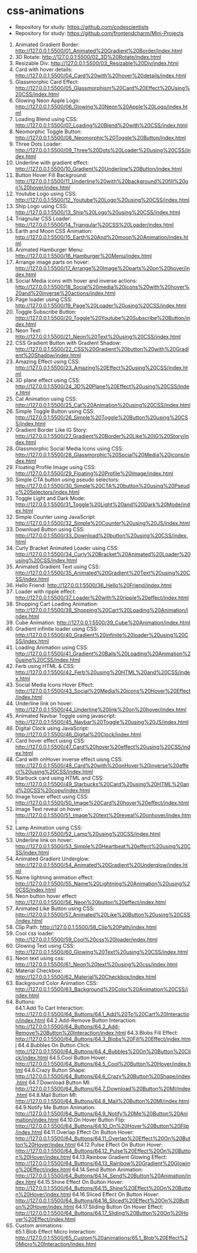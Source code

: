 # css-animations

- Repository for study: https://github.com/codescientists
- Repository for study: https://github.com/frontendcharm/Mini-Projects

1. Animated Gradient Border:
   http://127.0.0.1:5500/01_Animated%20Gradient%20Border/index.html
2. 3D Rotate: http://127.0.0.1:5500/02_3D%20Rotate/index.html
3. Resizable Div: http://127.0.0.1:5500/03_Resizable%20Div/index.html
4. Card with hover details:
   http://127.0.0.1:5500/04_Card%20with%20hover%20details/index.html
5. Glassmorphic Card Effect:
   http://127.0.0.1:5500/05_Glassmorphism%20Card%20Effect%20Using%20CSS/index.html
6. Glowing Neon Apple Logo:
   http://127.0.0.1:5500/06_Glowing%20Neon%20Apple%20Logo/index.html
7. Loading Blend using CSS:
   http://127.0.0.1:5500/07_Loading%20Blend%20with%20CSS/index.html
8. Neomorphic Toggle Button:
   http://127.0.0.1:5500/08_Neomorphic%20Toggle%20Button/index.html
9. Three Dots Loader:
   http://127.0.0.1:5500/09_Three%20Dots%20Loader%20using%20CSS/index.html
10. Underline with gradient effect:
    http://127.0.0.1:5500/10_Gradient%20Underline%20Button/index.html
11. Button Hover Fill Background:
    http://127.0.0.1:5500/11_Underline%20with%20background%20fill%20on%20hover/index.html
12. Youtube Logo using CSS:
    http://127.0.0.1:5500/12_Youtube%20Logo%20using%20CSS/index.html
13. Ship Logo using CSS:
    http://127.0.0.1:5500/13_Ship%20Logo%20using%20CSS/index.html
14. Triagnular CSS Loader:
    http://127.0.0.1:5500/14_Triangular%20CSS%20Loader/index.html
15. Earth and Moon CSS Animation:
    http://127.0.0.1:5500/15_Earth%20And%20moon%20Animation/index.html
16. Animated Hamburger Menu:
    http://127.0.0.1:5500/16_Hamburger%20Menu/index.html
17. Arrange image parts on hover:
    http://127.0.0.1:5500/17_Arrange%20Image%20parts%20on%20hover/index.html
18. Social Media icons with hover and inverse actions:
    http://127.0.0.1:5500/18_Social%20media%20icons%20with%20hover%20and%20inverse%20actions/index.html
19. Page loader using CSS:
    http://127.0.0.1:5500/19_Page%20Loader%20using%20CSS/index.html
20. Toggle Subscribe Button:
    http://127.0.0.1:5500/20_Toggle%20Youtube%20Subscribe%20Button/index.html
21. Neon Text: http://127.0.0.1:5500/21_Neon%20Text%20using%20CSS/index.html
22. CSS Gradient Button with Gradient Shadow:
    http://127.0.0.1:5500/22_CSS%20Gradient%20button%20with%20Gradient%20Shadow/index.html
23. Amazing Effect using CSS:
    http://127.0.0.1:5500/23_Amazing%20Effect%20using%20CSS/index.html
24. 3D plane effect using CSS:
    http://127.0.0.1:5500/24_3D%20Plane%20Effect%20using%20CSS/index.html
25. Cat Animation using CSS:
    http://127.0.0.1:5500/25_Cat%20Animation%20using%20CSS/index.html
26. Simple Toggle Button using CSS:
    http://127.0.0.1:5500/26_Simple%20Toggle%20Button%20using%20CSS/index.html
27. Gradient Border Like IG Story:
    http://127.0.0.1:5500/27_Gradient%20Border%20Like%20IG%20Story/index.html
28. Glassmorphic Social Media Icons using CSS:
    http://127.0.0.1:5500/28_Glassmorphic%20Social%20Media%20icons/index.html
29. Floating Profile Image using CSS:
    http://127.0.0.1:5500/29_Floating%20Profile%20Image/index.html
30. Simple CTA button using pseudo selectors:
    http://127.0.0.1:5500/30_Simple%20CTA%20button%20using%20Pseudo%20Selectors/index.html
31. Toggle Light and Dark Mode:
    http://127.0.0.1:5500/31_Toggle%20Light%20and%20Dark%20Mode/index.html
32. Simple Counter using JavaScript:
    http://127.0.0.1:5500/32_Simple%20Counter%20using%20JS/index.html
33. Download Button using CSS:
    http://127.0.0.1:5500/33_Download%20button%20using%20CSS/index.html
34. Curly Bracket Animated Loader using CSS:
    http://127.0.0.1:5500/34_Curly%20Bracket%20Animated%20Loader%20using%20CSS/index.html
35. Animated Gradient Text using CSS:
    http://127.0.0.1:5500/35_Animated%20Gradient%20Text%20using%20CSS/index.html
36. Hello Friend: http://127.0.0.1:5500/36_Hello%20Friend/index.html
37. Loader with ripple effect:
    http://127.0.0.1:5500/37_Loader%20with%20ripple%20effect/index.html
38. Shopping Cart Loading Animation:
    http://127.0.0.1:5500/38_Shopping%20Cart%20Loading%20Animation/index.html
39. Cube Animation: http://127.0.0.1:5500/39_Cube%20Animation/index.html
40. Gradient infinite loader using CSS:
    http://127.0.0.1:5500/40_Gradient%20infinite%20loader%20using%20CSS/index.html
41. Loading Animation using CSS:
    http://127.0.0.1:5500/41_Gradient%20Balls%20Loading%20Animation%20using%20CSS/index.html
42. Ferb using HTML & CSS:
    http://127.0.0.1:5500/42_Ferb%20using%20HTML%20and%20CSS/index.html
43. Social Media Icons Hover Effect:
    http://127.0.0.1:5500/43_Social%20Media%20icons%20Hover%20Effect/index.html
44. Underline link on hover:
    http://127.0.0.1:5500/44_Underline%20link%20on%20hover/index.html
45. Animated Navbar Toggle using javascript:
    http://127.0.0.1:5500/45_Navbar%20Toggle%20using%20JS/index.html
46. Digital Clock using JavaScript:
    http://127.0.0.1:5500/46_Digital%20Clock/index.html
47. Card hover effect uisng CSS:
    http://127.0.0.1:5500/47_Card%20hover%20effect%20using%20CSS/index.html
48. Card with onHover inverse effect uisng CSS:
    http://127.0.0.1:5500/48_Card%20with%20onHover%20inverse%20effect%20using%20CSS/index.html
49. Starbuck card using HTML and CSS:
    http://127.0.0.1:5500/49_Starbucks%20Card%20using%20HTML%20and%20CSS%20copy/index.html
50. Image hover effect using CSS:
    http://127.0.0.1:5500/50_Image%20Card%20hover%20effect/index.html
51. Image Text reveal on hover:
    http://127.0.0.1:5500/51_Image%20text%20reveal%20onhover/index.html
52. Lamp Animation using CSS:
    http://127.0.0.1:5500/52_Lamp%20using%20CSS/index.html
53. Underline link on hover:
    http://127.0.0.1:5500/53_Simple%20Heartbeat%20effect%20using%20CSS/index.html
54. Animated Gradient Underglow:
    http://127.0.0.1:5500/54_Animated%20Gradient%20Underglow/index.html
55. Name lightning animation effect:
    http://127.0.0.1:5500/55_Name%20Lightning%20Animation%20using%20CSS/index.html
56. Neon button hover effect:
    http://127.0.0.1:5500/56_Neon%20button%20effect/index.html
57. Animated Like Button using CSS:
    http://127.0.0.1:5500/57_Animated%20Like%20Button%20using%20CSS/index.html
58. Clip Path: http://127.0.0.1:5500/58_Clip%20Path/index.html
59. Cool css loader: http://127.0.0.1:5500/59_Cool%20css%20loader/index.html
60. Glowing Text using CSS:
    http://127.0.0.1:5500/60_Glowing%20Text%20using%20CSS/index.html
61. Neon text using css:
    http://127.0.0.1:5500/61_Neon%20text%20using%20css/index.html
62. Material Checkbox: http://127.0.0.1:5500/62_Material%20Checkbox/index.html
63. Background Color Animation CSS:
    http://127.0.0.1:5500/63_Background%20Color%20Animation%20CSS/index.html
64. Buttons:  
    64.1.Add To Cart Interaction:
    http://127.0.0.1:5500/64_Buttons/64.1_Add%20To%20Cart%20Interaction/index.html
    64.2.Add-Remove Button Interaction:
    http://127.0.0.1:5500/64_Buttons/64.2_Add-Remove%20Button%20Interaction/index.html
    64.3.Blobs Fill Effect:
    http://127.0.0.1:5500/64_Buttons/64.3_Blobs%20Fill%20Effect/index.html
    64.4.Bubbles On Button Click:
    http://127.0.0.1:5500/64_Buttons/64.4_Bubbles%20On%20Button%20Click/index.html
    64.5.Cool Button Hover:
    http://127.0.0.1:5500/64_Buttons/64.5_Cool%20Button%20Hover/index.html
    64.6.Crazy Button Shape:
    http://127.0.0.1:5500/64_Buttons/64.6_Crazy%20Button%20Shape/index.html
    64.7.Download Button MI:
    http://127.0.0.1:5500/64_Buttons/64.7_Download%20Button%20MI/index.html
    64.8.Mail Button MI:
    http://127.0.0.1:5500/64_Buttons/64.8_Mail%20Button%20MI/index.html
    64.9.Notify Me Button Animation:
    http://127.0.0.1:5500/64_Buttons/64.9_Notify%20Me%20Button%20Animation/index.html
    64.10.On Hover Button Flip:
    http://127.0.0.1:5500/64_Buttons/64.10_On%20Hover%20Button%20Flip/index.html
    64.11.Overlap Effect On Button Hover:
    http://127.0.0.1:5500/64_Buttons/64.11_Overlap%20Effect%20On%20Button%20Hover/index.html
    64.12.Pulse Effect On Button Hover:
    http://127.0.0.1:5500/64_Buttons/64.12_Pulse%20Effect%20On%20Button%20Hover/index.html
    64.13.Rainbow Gradient Glowing Effect:
    http://127.0.0.1:5500/64_Buttons/64.13_Rainbow%20Gradient%20Glowing%20Effect/index.html
    64.14.Send Button Animation:
    http://127.0.0.1:5500/64_Buttons/64.14_Send%20Button%20Animation/index.html
    64.15.Shine Effect On Button Hover:
    http://127.0.0.1:5500/64_Buttons/64.15_Shine%20Effect%20On%20Button%20Hover/index.html
    64.16.Sliced Effect On Button Hover:
    http://127.0.0.1:5500/64_Buttons/64.16_Sliced%20Effect%20On%20Button%20Hover/index.html
    64.17.Sliding Button On Hover Effect:
    http://127.0.0.1:5500/64_Buttons/64.17_Sliding%20Button%20On%20Hover%20Effect/index.html
65. Custom animations:  
    65.1.Blob Effect Micro Interaction:
    http://127.0.0.1:5500/65_Custom%20animations/65.1_Blob%20Effect%20Micro%20Interaction/index.html
